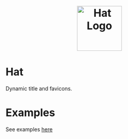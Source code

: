 <h1 align="center">
    <br>
    <a href="https://github.com/ashikmeerankutty/hat"><img src="https://ashikmeerankutty.github.io/hat/logo.614f0243.svg" height="120" alt="Hat Logo"></a>
</h1>

# Hat
Dynamic title and favicons. 

# Examples
See examples [here](https://ashikmeerankutty.github.io/hat)

